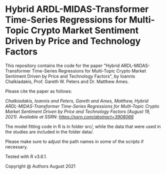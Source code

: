 # Hybrid ARDL-MIDAS-Transformer Time-Series Regressions for Multi-Topic Crypto Market Sentiment Driven by Price and Technology Factors

This repository contains the code for the paper "Hybrid ARDL-MIDAS-Transformer Time-Series Regressions for Multi-Topic Crypto Market Sentiment Driven by Price and Technology Factors", by Ioannis Chalkiadakis, Prof. Gareth W. Peters and Dr. Matthew Ames.

Please cite the paper as follows:

*Chalkiadakis, Ioannis and Peters, Gareth and Ames, Matthew, Hybrid ARDL-MIDAS-Transformer Time-Series Regressions for Multi-Topic Crypto Market Sentiment Driven by Price and Technology Factors (August 19, 2021). Available at SSRN: https://ssrn.com/abstract=3908066*

The model fitting code in R is in folder src/, while the data that were used in the studies are included in the folder data/.

Please make sure to adjust the path names in some of the scripts if necessary.

Tested with R v3.6.1.

Copyright @ Authors August 2021
